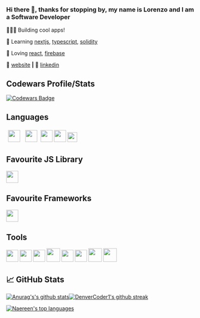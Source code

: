 
### Hi there 👋, thanks for stopping by, my name is Lorenzo and I am a Software Developer

👨🏼‍💻 Building cool apps! 

🧠 Learning [nextjs][next], [typescript][typescript], [solidity][solidity] 

💜 Loving [react][react], [firebase][firebase] 

🏡 [website][website] **|**  👔 [linkedin][linkedin]

## Codewars Profile/Stats

[![Codewars Badge](https://www.codewars.com/users/pokip/badges/large)](https://www.codewars.com/users/pokip/)

## Languages

[<img height="32px" style="margin: 5px" src="https://cdn.svgporn.com/logos/javascript.svg">](https://www.javascript.com) [<img height="32px" style="margin: 5px" src="https://img.search.brave.com/imqmGxXeuPE7_DHpWsH5iZvJDXjW81t7fZB3JqHRxDw/rs:fit:400:225:1/g:ce/aHR0cHM6Ly90c2Uz/Lm1tLmJpbmcubmV0/L3RoP2lkPU9JUC5H/cm5VTnAxaGd5N3gw/Z0NPOFNRRzFnQUFB/QSZwaWQ9QXBp">](https://www.typescript.com) [<img height="32px" src="https://img.search.brave.com/UeSVcx8U1Vt5yaU3g9CPjcpWUVt9yKOFJo0C_UVfZyQ/fit/632/225/ce/1/aHR0cHM6Ly90c2Uz/Lm1tLmJpbmcubmV0/L3RoP2lkPU9JUC5j/UVY1OU1MS25PbWJX/Z1h6MHJlam1BSGFG/aiZwaWQ9QXBp">](https://developer.mozilla.org/en-US/docs/Web/HTML) [<img height="32px" src="https://img.search.brave.com/W7Cue6yM138iuzNwWXofSL9tWe0hlWPpF5cYK4b_7gE/fit/250/225/ce/1/aHR0cHM6Ly90c2Ux/Lm1tLmJpbmcubmV0/L3RoP2lkPU9JUC53/Y2o4eU1FZm0yRnRa/bE95cVpJd1R3QUFB/QSZwaWQ9QXBp">](https://developer.mozilla.org/en-US/docs/Web/css) [<img height="26px" src="https://cdn.svgporn.com/logos/tailwindcss.svg">](https://tailwindcss.com)

## Favourite JS Library

[<img height="32px" src="https://cdn.svgporn.com/logos/react.svg">](https://reactjs.org)

## Favourite Frameworks

[<img height="32px" src="https://img.search.brave.com/6eiRTZ24Wbo9L8Hob79RwAmRb8h2MCspCfopd_Gp0I8/fit/497/225/ce/1/aHR0cHM6Ly90c2Uy/Lm1tLmJpbmcubmV0/L3RoP2lkPU9JUC5T/azFFajE4QnlCdGpD/MV9LYVBzWkpnQUFB/QSZwaWQ9QXBp">](https://nextjs.org)

## Tools 

[<img height="32px" src="https://cdn.svgporn.com/logos/firebase.svg">](https://firebase.google.com/) [<img height="32px" src="https://cdn.svgporn.com/logos/git-icon.svg">](https://git-scm.com/) [<img height="32px" src="https://cdn.svgporn.com/logos/visual-studio-code.svg">](https://code.visualstudio.com/) [<img height="36px" src="https://img.search.brave.com/7TuOLuZNgs_fMofMk5VizBOmjjVekN2MqBwLTvn8Uz4/fit/200/225/ce/1/aHR0cHM6Ly90c2Ux/Lm1tLmJpbmcubmV0/L3RoP2lkPU9JUC44/ZmYxRlg2RUQ1aVJB/dTFPZ2dYaDdBRElE/SSZwaWQ9QXBp">](https://moralis.io/) [<img height="32" src="https://img.search.brave.com/_wGoOLvpPKyN7K1Ad9oqmWEBqaAxhFpGKMoupyrnsc8/fit/1755/225/ce/1/aHR0cHM6Ly90c2Uy/Lm1tLmJpbmcubmV0/L3RoP2lkPU9JUC42/RXdXU0Jrbmx4Zmst/ekVybi1kOERRSGFD/QSZwaWQ9QXBp">](https://www.netlify.com/) [<img height="32" src="https://img.search.brave.com/G-de96CehO3uYibHGZfn-HN8qFo5eEloVlFhZSJ2X3M/fit/474/225/ce/1/aHR0cHM6Ly90c2Ux/Lm1tLmJpbmcubmV0/L3RoP2lkPU9JUC5Z/eU9Nbjl3ajh0WkNF/eUNQVFlHbGVnSGFI/YSZwaWQ9QXBp">](https://www.github.com/) [<img height="36px" src="https://img.search.brave.com/vtgYW8dASoLfR25oEo66r3A5C4sV3HLIcAK6esjCTeg/fit/905/225/ce/1/aHR0cHM6Ly90c2Uz/Lm1tLmJpbmcubmV0/L3RoP2lkPU9JUC5t/azhfbE5rNWFqRUVZ/bXRVejFvQnNnSGFE/NCZwaWQ9QXBp">](https://www.alchemy.com/) [<img height="36px" src="https://img.search.brave.com/XVmQ4nuy9-3R2ZhQ-Yz2WAKfOYm47iS4jSBZGjF8miM/rs:fit:524:225:1/g:ce/aHR0cHM6Ly90c2Ux/Lm1tLmJpbmcubmV0/L3RoP2lkPU9JUC55/UFJOODdDOXZqcmR0/SUJZN1VUQWlBSGFH/cyZwaWQ9QXBp">](https://redux.js.org/)

## 📈 GitHub Stats

[![Anurag's's github stats](https://github-readme-stats.vercel.app/api?username=lorenzosyku&theme=blue-green)](https://github.com/lorenzosyku/github-readme-stats)[![DenverCoder1's github streak](https://github-readme-streak-stats.herokuapp.com/?user=lorenzosyku&theme=blue-green)](https://github.com/lorenzosyku/github-readme-streak-stats)

[![Naereen's top languages](https://github-readme-stats.vercel.app/api/top-langs/?username=lorenzosyku&theme=blue-green)](https://github.com/lorenzosyku/github-readme-stats)





[react]: http://reactjs.org
[firebase]: https://firebase.google.com
[next]: https://nextjs.org
[solidity]: https://github.com/ethereum/solidity
[typescript]: https://www.typescriptlang.org
[website]: https://suspicious-noyce-d853fc.netlify.app
[linkedin]: https://linkedin.com/in/LorenzoSyku
